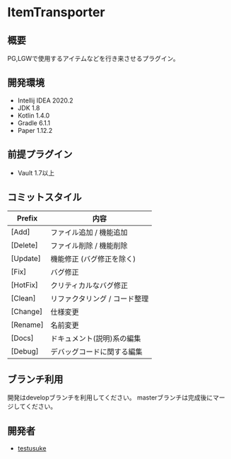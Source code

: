# ItemTransporter

## 概要
PG,LGWで使用するアイテムなどを行き来させるプラグイン。

## 開発環境
- Intellij IDEA 2020.2
- JDK 1.8
- Kotlin 1.4.0
- Gradle 6.1.1
- Paper 1.12.2

## 前提プラグイン
- Vault 1.7以上

## コミットスタイル
|Prefix   |内容     |
|---------|--------|
|[Add]    |ファイル追加 / 機能追加|
|[Delete] | ファイル削除 / 機能削除|
|[Update] | 機能修正 (バグ修正を除く)|
|[Fix]    |バグ修正|
|[HotFix] |クリティカルなバグ修正|
|[Clean]  |リファクタリング / コード整理|
|[Change] | 仕様変更|
|[Rename] | 名前変更|
|[Docs] | ドキュメント(説明)系の編集|
|[Debug] | デバッグコードに関する編集 |

## ブランチ利用
開発はdevelopブランチを利用してください。
masterブランチは完成後にマージしてください。

## 開発者
* [testusuke](https://github.com/testusuke)